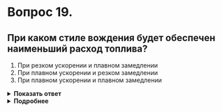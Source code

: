 # Вопрос 19.

## При каком стиле вождения будет обеспечен наименьший расход топлива?

1. При резком ускорении и плавном замедлении
2. При плавном ускорении и резком замедлении
3. При плавном ускорении и плавном замедлении

<details>
<summary><b>Показать ответ</b></summary>
Правильный ответ: 3
</details>
<details>
<summary><b>Подробнее</b></summary>
Плавное ускорение при разгоне и плавное замедление при торможении.
</details>